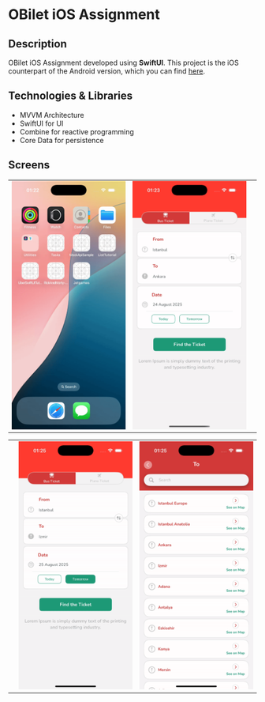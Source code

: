 # OBilet iOS Assignment

## Description
OBilet iOS Assignment developed using **SwiftUI**.
This project is the iOS counterpart of the Android version, which you can find [here](https://github.com/berkanturkali/obilet-android-assignment).

## Technologies & Libraries

+ MVVM Architecture
+ SwiftUI for UI
+ Combine for reactive programming
+ Core Data for persistence

## Screens
|                                                       |                                                                                   |                                                                                         |
|:-----------------------------------------------------:|:---------------------------------------------------------------------------------:|:---------------------------------------------------------------------------------------:|
| <img src="assets/splash.gif" alt="" width="250"/> | <img src="assets/locations_and_journeys.gif" alt="" width="250"/> | <img src="assets/buy_ticket.gif" alt="" width="250"/> |

|                                                       |                                                                                   |                                                                                         |
|:-----------------------------------------------------:|:---------------------------------------------------------------------------------:|:---------------------------------------------------------------------------------------:|
| <img src="assets/map.gif" alt="" width="250"/> | <img src="assets/flight_section_passenger_selection.gif" alt="" width="250"/> | <img src="assets/search.gif" alt="" width="250"/> |




